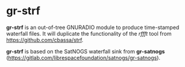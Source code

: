 # gr-strf

**gr-strf** is an out-of-tree GNURADIO module to produce time-stamped waterfall files. It will duplicate the functionality of the *rffft* tool from https://github.com/cbassa/strf.

**gr-strf** is based on the SatNOGS waterfall sink from **gr-satnogs** (https://gitlab.com/librespacefoundation/satnogs/gr-satnogs).
